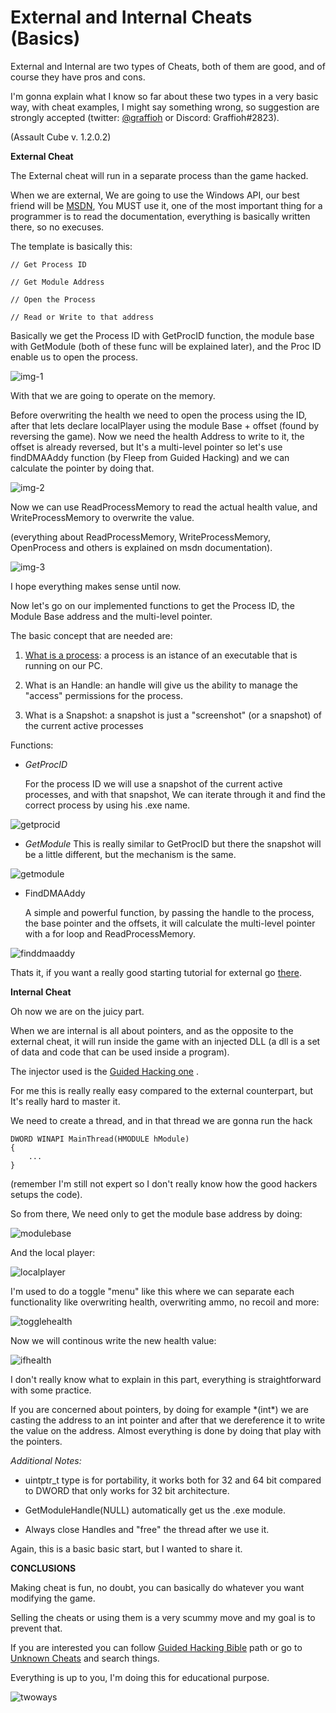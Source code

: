 <!-- ---
layout: post
title: External and Internal Cheats (Basics)
tags: [game-hacking, reversing, journey, assault-cube]
date: 2022-06-17 21:20:00
--- -->

# External and Internal Cheats (Basics)

External and Internal are two types of Cheats, both of them are good, and of course they have pros and cons.

I'm gonna explain what I know so far about these two types in a very basic way, with cheat examples, I might say something wrong, so suggestion are strongly accepted (twitter: [@graffioh](https://twitter.com/graffioh) or Discord: Graffioh#2823).

(Assault Cube v. 1.2.0.2)

**External Cheat**

The External cheat will run in a separate process than the game hacked.

When we are external, We are going to use the Windows API, our best friend will be [MSDN](https://docs.microsoft.com), You MUST use it, one of the most important thing for a programmer is to read the documentation, everything is basically written there, so no execuses.

The template is basically this:

    // Get Process ID

    // Get Module Address

    // Open the Process

    // Read or Write to that address

Basically we get the Process ID with GetProcID function, the module base with GetModule (both of these func will be explained later), and the Proc ID enable us to open the process.

![img-1](https://imgur.com/nt5NtWB.jpg)

With that we are going to operate on the memory.

Before overwriting the health we need to open the process using the ID, after that lets declare localPlayer using the module Base + offset (found by reversing the game).
Now we need the health Address to write to it, the offset is already reversed, but It's a multi-level pointer so let's use findDMAAddy function (by Fleep from Guided Hacking) and we can calculate the pointer by doing that.

![img-2](https://imgur.com/VjhmGgm.jpg)

Now we can use ReadProcessMemory to read the actual health value, and WriteProcessMemory to overwrite the value.

(everything about ReadProcessMemory, WriteProcessMemory, OpenProcess and others is explained on msdn documentation).

![img-3](https://imgur.com/TiaAor3.jpg)

I hope everything makes sense until now.

Now let's go on our implemented functions to get the Process ID, the Module Base address and the multi-level pointer.

The basic concept that are needed are:

1. [What is a process](https://www.tutorialspoint.com/what-is-a-process-in-operating-system): a process is an istance of an executable that is running on our PC.

2. What is an Handle: an handle will give us the ability to manage the "access" permissions for the process.

3. What is a Snapshot: a snapshot is just a "screenshot" (or a snapshot) of the current active processes

Functions:

- _GetProcID_

  For the process ID we will use a snapshot of the current active processes, and with that snapshot, We can iterate through it and find the correct process by using his .exe name.

![getprocid](https://imgur.com/ZiYcCyu.jpg)

- _GetModule_
  This is really similar to GetProcID but there the snapshot will be a little different, but the mechanism is the same.

![getmodule](https://imgur.com/QUmExSP.jpg)

- FindDMAAddy

  A simple and powerful function, by passing the handle to the process, the base pointer and the offsets, it will calculate the multi-level pointer with a for loop and ReadProcessMemory.

![finddmaaddy](https://imgur.com/esN6pY4.jpg)

Thats it, if you want a really good starting tutorial for external go [there](https://www.unknowncheats.me/forum/programming-for-beginners/267073-coding-hacking-introduction-guide-practical-external-game-hacking.html).

**Internal Cheat**

Oh now we are on the juicy part.

When we are internal is all about pointers, and as the opposite to the external cheat, it will run inside the game with an injected DLL (a dll is a set of data and code that can be used inside a program).

The injector used is the [Guided Hacking one](https://guidedhacking.com/resources/guided-hacking-dll-injector.4/) .

For me this is really really easy compared to the external counterpart, but It's really hard to master it.

We need to create a thread, and in that thread we are gonna run the hack

    DWORD WINAPI MainThread(HMODULE hModule)
    {
        ...
    }

(remember I'm still not expert so I don't really know how the good hackers setups the code).

So from there, We need only to get the module base address by doing:

![modulebase](https://imgur.com/grg2QX1.jpg)

And the local player:

![localplayer](https://imgur.com/rUH4yRc.jpg)

I'm used to do a toggle "menu" like this where we can separate each functionality like overwriting health, overwriting ammo, no recoil and more:

![togglehealth](https://imgur.com/yOdhVHJ.jpg)

Now we will continous write the new health value:

![ifhealth](https://imgur.com/0pbIwFC.jpg)

I don't really know what to explain in this part, everything is straightforward with some practice.

If you are concerned about pointers, by doing for example \*(int\*) we are casting the address to an int pointer and after that we dereference it to write the value on the address. Almost everything is done by doing that play with the pointers.

_Additional Notes:_

- uintptr_t type is for portability, it works both for 32 and 64 bit compared to DWORD that only works for 32 bit architecture.

- GetModuleHandle(NULL) automatically get us the .exe module.

- Always close Handles and "free" the thread after we use it.

Again, this is a basic basic start, but I wanted to share it.

**CONCLUSIONS**

Making cheat is fun, no doubt, you can basically do whatever you want modifying the game.

Selling the cheats or using them is a very scummy move and my goal is to prevent that.

If you are interested you can follow [Guided Hacking Bible](https://guidedhacking.com/threads/ghb0-game-hacking-bible-introduction.14450/) path or go to [Unknown Cheats](https://www.unknowncheats.me/forum/index.php) and search things.

Everything is up to you, I'm doing this for educational purpose.

![twoways](https://imgur.com/51RlvHW.jpg)
